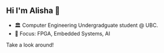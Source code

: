 ## Hi I'm Alisha 👋
<!--
**alisha1697/alisha1697** is a ✨ _special_ ✨ repository because its `README.md` (this file) appears on your GitHub profile.

Here are some ideas to get you started:


- 🌱 I’m currently learning ...
- 👯 I’m looking to collaborate on ...
- 🤔 I’m looking for help with ...
- 💬 Ask me about ...
- 📫 How to reach me: ...
- 😄 Pronouns: ...

-->
- 🏛️ Computer Engineering Undergradguate student @ UBC.
- 🌟 Focus: FPGA, Embedded Systems, AI

Take a look around!

